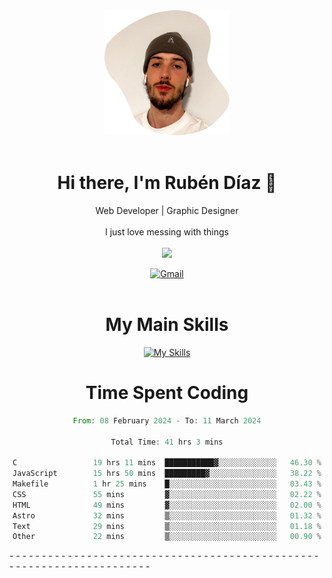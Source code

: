 <div align="center">
	<img height=200 width=200 src="./.img/yo_github_pfp.png" alt="Rubén Díaz" width=200/><br><br>
	
	
 # Hi there, I'm Rubén Díaz 👋

  Web Developer | Graphic Designer
  <br>
  <br>
  I just love messing with things
  <br>
  <br>
  <a href="https://www.github.com/rubendiazzz" target="_blank" rel="noreferrer"><img
src="https://img.shields.io/github/followers/rubendiazzz?logo=github&style=for-the-badge&color=red" /></a>


  <a href="mailto:rubendfraga@gmail.com">![Gmail](https://img.shields.io/badge/Gmail-D14836?style=for-the-badge&logo=gmail&logoColor=white)</a><br><br>

  # My Main Skills
  [![My Skills](https://skillicons.dev/icons?i=js,html,css,tailwind,c,cpp,cs,react,nextjs,astro,mysql,mongo)](https://skillicons.dev)

# Time Spent Coding
<!--START_SECTION:waka-->

```rust
From: 08 February 2024 - To: 11 March 2024

Total Time: 41 hrs 3 mins

C                 19 hrs 11 mins  ███████████▓░░░░░░░░░░░░░   46.30 %
JavaScript        15 hrs 50 mins  █████████▓░░░░░░░░░░░░░░░   38.22 %
Makefile          1 hr 25 mins    █░░░░░░░░░░░░░░░░░░░░░░░░   03.43 %
CSS               55 mins         ▓░░░░░░░░░░░░░░░░░░░░░░░░   02.22 %
HTML              49 mins         ▓░░░░░░░░░░░░░░░░░░░░░░░░   02.00 %
Astro             32 mins         ▒░░░░░░░░░░░░░░░░░░░░░░░░   01.32 %
Text              29 mins         ▒░░░░░░░░░░░░░░░░░░░░░░░░   01.18 %
Other             22 mins         ▒░░░░░░░░░░░░░░░░░░░░░░░░   00.90 %
```

<!--END_SECTION:waka-->
</div>-
-
-
-
-
-
-
-
-
-
-
-
-
-
-
-
-
-
-
-
-
-
-
-
-
-
-
-
-
-
-
-
-
-
-
-
-
-
-
-
-
-
-
-
-
-
-
-
-
-
-
-
-
-
-
-
-
-
-
-
-
-
-
-
-
-
-
-
-
-
